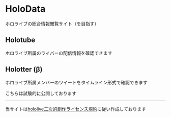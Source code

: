 # HoloData

ホロライブの総合情報閲覧サイト（を目指す）

## Holotube

ホロライブ所属のライバーの配信情報を確認できます

## Holotter (β)

ホロライブ所属メンバーのツイートをタイムライン形式で確認できます

こちらは試験的に公開しております

---

当サイトは[hololive二次的創作ライセンス規約](https://www.hololive.tv/terms)に従い作成しております
